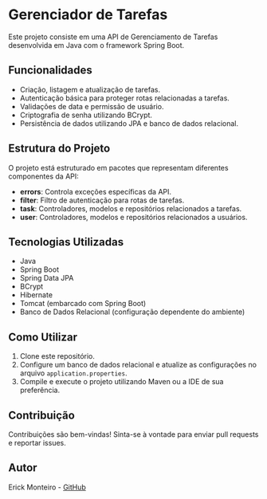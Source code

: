 <!DOCTYPE html>
<html lang="pt-br">
<head>
    <meta charset="UTF-8">
    <meta name="viewport" content="width=device-width, initial-scale=1.0">
</head>
<body>
    <h1>Gerenciador de Tarefas</h1>
    <p>Este projeto consiste em uma API de Gerenciamento de Tarefas desenvolvida em Java com o framework Spring Boot.</p>
    
   <h2>Funcionalidades</h2>
    <ul>
        <li>Criação, listagem e atualização de tarefas.</li>
        <li>Autenticação básica para proteger rotas relacionadas a tarefas.</li>
        <li>Validações de data e permissão de usuário.</li>
        <li>Criptografia de senha utilizando BCrypt.</li>
        <li>Persistência de dados utilizando JPA e banco de dados relacional.</li>
    </ul>
    
   <h2>Estrutura do Projeto</h2>
    <p>O projeto está estruturado em pacotes que representam diferentes componentes da API:</p>
    <ul>
        <li><strong>errors</strong>: Controla exceções específicas da API.</li>
        <li><strong>filter</strong>: Filtro de autenticação para rotas de tarefas.</li>
        <li><strong>task</strong>: Controladores, modelos e repositórios relacionados a tarefas.</li>
        <li><strong>user</strong>: Controladores, modelos e repositórios relacionados a usuários.</li>
    </ul>
    
   <h2>Tecnologias Utilizadas</h2>
    <ul>
        <li>Java</li>
        <li>Spring Boot</li>
        <li>Spring Data JPA</li>
        <li>BCrypt</li>
        <li>Hibernate</li>
        <li>Tomcat (embarcado com Spring Boot)</li>
        <li>Banco de Dados Relacional (configuração dependente do ambiente)</li>
    </ul>
    
   <h2>Como Utilizar</h2>
    <ol>
        <li>Clone este repositório.</li>
        <li>Configure um banco de dados relacional e atualize as configurações no arquivo <code>application.properties</code>.</li>
        <li>Compile e execute o projeto utilizando Maven ou a IDE de sua preferência.</li>
    </ol>
    
   <h2>Contribuição</h2>
    <p>Contribuições são bem-vindas! Sinta-se à vontade para enviar pull requests e reportar issues.</p>
    
  <h2>Autor</h2>
    <p>Erick Monteiro - <a href="https://github.com/erickmonteiro">GitHub</a></p>
</body>
</html>
